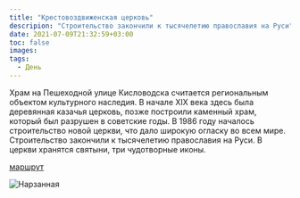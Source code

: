 ```yaml
---
title: "Крестовоздвиженская церковь"
descripion: "Строительство закончили к тысячелетию православия на Руси"
date: 2021-07-09T21:32:59+03:00
toc: false
images:
tags:
  - День
---
```


Храм на Пешеходной улице Кисловодска считается региональным объектом культурного наследия. В начале XIX века здесь была деревянная казачья церковь, позже построили каменный храм, который был разрушен в советские годы. В 1986 году началось строительство новой церкви, что дало широкую огласку во всем мире. Строительство закончили к тысячелетию православия на Руси. В церкви хранятся святыни, три чудотворные иконы.


[маршрут](https://goo.gl/maps/NGuiCLxVoypxBcsw5)

![Нарзанная](/img/krestovozdvizhenskaya-tserkov-700x465.jpg)
